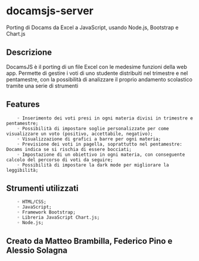 # docamsjs-server
Porting di Docams da Excel a JavaScript, usando Node.js, Bootstrap e Chart.js

## Descrizione
DocamsJS è il porting di un file Excel con le medesime funzioni della web app. Permette di gestire i voti di uno studente distribuiti nel trimestre e nel pentamestre, con la possibilità di analizzare il proprio andamento scolastico tramite una serie di strumenti 

## Features
        ◦ Inserimento dei voti presi in ogni materia divisi in trimestre e pentamestre;
        ◦ Possibilità di impostare soglie personalizzate per come visualizzare un voto (positivo, accettabile, negativo);
        ◦ Visualizzazione di grafici a barre per ogni materia;
        ◦ Previsione dei voti in pagella, soprattutto nel pentamestre: Docams indica se si rischia di essere bocciati;
        ◦ Impostazione di un obiettivo in ogni materia, con conseguente calcolo del percorso di voti da seguire;
        ◦ Possibilità di impostare la dark mode per migliorare la leggibilità;
        
## Strumenti utilizzati
        ◦ HTML/CSS;
        ◦ JavaScript;
        ◦ Framework Bootstrap;
        ◦ Libreria JavaScript Chart.js;
        ◦ Node.js;

## Creato da Matteo Brambilla, Federico Pino e Alessio Solagna

